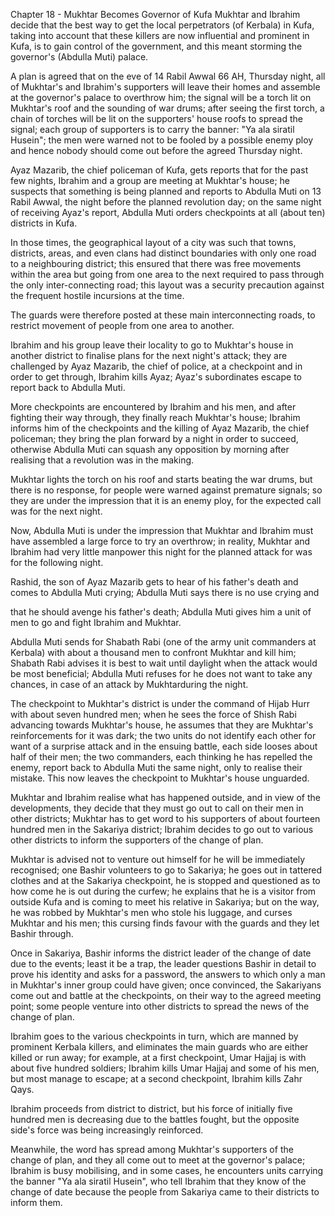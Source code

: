 


Chapter 18 - Mukhtar Becomes Governor of Kufa
Mukhtar and Ibrahim decide that the best way to get the local
perpetrators (of Kerbala) in Kufa, taking into account that these
killers are now influential and prominent in Kufa, is to gain control of
the government, and this meant storming the governor's (Abdulla Muti)
palace.

A plan is agreed that on the eve of 14 Rabil Awwal 66 AH, Thursday
night, all of Mukhtar's and Ibrahim's supporters will leave their homes
and assemble at the governor's palace to overthrow him; the signal will
be a torch lit on Mukhtar's roof and the sounding of war drums; after
seeing the first torch, a chain of torches will be lit on the
supporters' house roofs to spread the signal; each group of supporters
is to carry the banner: "Ya ala siratil Husein"; the men were warned not
to be fooled by a possible enemy ploy and hence nobody should come out
before the agreed Thursday night.

Ayaz Mazarib, the chief policeman of Kufa, gets reports that for the
past few nights, Ibrahim and a group are meeting at Mukhtar's house; he
suspects that something is being planned and reports to Abdulla Muti on
13 Rabil Awwal, the night before the planned revolution day; on the same
night of receiving Ayaz's report, Abdulla Muti orders checkpoints at all
(about ten) districts in Kufa.

In those times, the geographical layout of a city was such that towns,
districts, areas, and even clans had distinct boundaries with only one
road to a neighbouring district; this ensured that there was free
movements within the area but going from one area to the next required
to pass through the only inter-connecting road; this layout was a
security precaution against the frequent hostile incursions at the time.

The guards were therefore posted at these main inter­connecting roads,
to restrict movement of people from one area to another.

Ibrahim and his group leave their locality to go to Mukhtar's house in
another district to finalise plans for the next night's attack; they are
challenged by Ayaz Mazarib, the chief of police, at a checkpoint and in
order to get through, Ibrahim kills Ayaz; Ayaz's subordinates escape to
report back to Abdulla Muti.

More checkpoints are encountered by Ibrahim and his men, and after
fighting their way through, they finally reach Mukhtar's house; Ibrahim
informs him of the checkpoints and the killing of Ayaz Mazarib, the
chief policeman; they bring the plan forward by a night in order to
succeed, otherwise Abdulla Muti can squash any opposition by morning
after realising that a revolution was in the making.

Mukhtar lights the torch on his roof and starts beating the war drums,
but there is no response, for people were warned against premature
signals; so they are under the impression that it is an enemy ploy, for
the expected call was for the next night.

Now, Abdulla Muti is under the impression that Mukhtar and Ibrahim must
have assembled a large force to try an overthrow; in reality, Mukhtar
and Ibrahim had very little manpower this night for the planned attack
for was for the following night.

Rashid, the son of Ayaz Mazarib gets to hear of his father's death and
comes to Abdulla Muti crying; Abdulla Muti says there is no use crying
and

that he should avenge his father's death; Abdulla Muti gives him a unit
of men to go and fight Ibrahim and Mukhtar.

Abdulla Muti sends for Shabath Rabi (one of the army unit commanders at
Kerbala) with about a thousand men to confront Mukhtar and kill him;
Shabath Rabi advises it is best to wait until daylight when the attack
would be most beneficial; Abdulla Muti refuses for he does not want to
take any chances, in case of an attack by Mukhtarduring the night.

The checkpoint to Mukhtar's district is under the command of Hijab Hurr
with about seven hundred men; when he sees the force of Shish Rabi
advancing towards Mukhtar's house, he assumes that they are Mukhtar's
reinforcements for it was dark; the two units do not identify each other
for want of a surprise attack and in the ensuing battle, each side
looses about half of their men; the two commanders, each thinking he has
repelled the enemy, report back to Abdulla Muti the same night, only to
realise their mistake. This now leaves the checkpoint to Mukhtar's house
unguarded.

Mukhtar and Ibrahim realise what has happened outside, and in view of
the developments, they decide that they must go out to call on their men
in other districts; Mukhtar has to get word to his supporters of about
fourteen hundred men in the Sakariya district; Ibrahim decides to go out
to various other districts to inform the supporters of the change of
plan.

Mukhtar is advised not to venture out himself for he will be immediately
recognised; one Bashir volunteers to go to Sakariya; he goes out in
tattered clothes and at the Sakariya checkpoint, he is stopped and
questioned as to how come he is out during the curfew; he explains that
he is a visitor from outside Kufa and is coming to meet his relative in
Sakariya; but on the way, he was robbed by Mukhtar's men who stole his
luggage, and curses Mukhtar and his men; this cursing finds favour with
the guards and they let Bashir through.

Once in Sakariya, Bashir informs the district leader of the change of
date due to the events; least it be a trap, the leader questions Bashir
in detail to prove his identity and asks for a password, the answers to
which only a man in Mukhtar's inner group could have given; once
convinced, the Sakariyans come out and battle at the checkpoints, on
their way to the agreed meeting point; some people venture into other
districts to spread the news of the change of plan.

Ibrahim goes to the various checkpoints in turn, which are manned by
prominent Kerbala killers, and eliminates the main guards who are either
killed or run away; for example, at a first checkpoint, Umar Hajjaj is
with about five hundred soldiers; Ibrahim kills Umar Hajjaj and some of
his men, but most manage to escape; at a second checkpoint, Ibrahim
kills Zahr Qays.

Ibrahim proceeds from district to district, but his force of initially
five hundred men is decreasing due to the battles fought, but the
opposite side's force was being increasingly reinforced.

Meanwhile, the word has spread among Mukhtar's supporters of the change
of plan, and they all come out to meet at the governor's palace; Ibrahim
is busy mobilising, and in some cases, he encounters units carrying the
banner "Ya ala siratil Husein", who tell Ibrahim that they know of the
change of date because the people from Sakariya came to their districts
to inform them.


